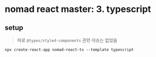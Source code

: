 # nomad react master: 3. typescript

## setup

> 따로 `@types/styled-components` 관련 이슈는 없었음

```shell
npx create-react-app nomad-react-ts --template typescript 
```

